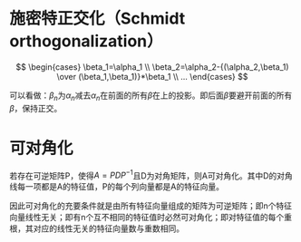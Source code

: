



# 施密特正交化（Schmidt orthogonalization）


$$
\begin{cases}
\beta_1=\alpha_1 \\
\beta_2=\alpha_2-{(\alpha_2,\beta_1) \over (\beta_1,\beta_1)}*\beta_1 \\
...
\end{cases}
$$


可以看做：$\beta_n$为$\alpha_n$减去$\alpha_n$在前面的所有$\beta$在上的投影。即后面$\beta$要避开前面的所有$\beta$，保持正交。


# 可对角化

若存在可逆矩阵P，使得$A=PDP^{-1}$且D为对角矩阵，则A可对角化。其中D的对角线每一项都是A的特征值，P的每个列向量都是A的特征向量。

因此可对角化的充要条件就是由所有特征向量组成的矩阵为可逆矩阵；即n个特征向量线性无关；即有n个互不相同的特征值时必然可对角化；即对特征值的每个重根，其对应的线性无关的特征向量数与重数相同。











